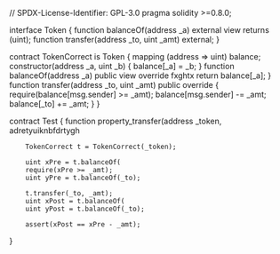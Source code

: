 


// SPDX-License-Identifier: GPL-3.0
pragma solidity >=0.8.0;

interface Token {
    function balanceOf(address _a) external view returns (uint);
    function transfer(address _to, uint _amt) external;
}

contract TokenCorrect is Token {
    mapping (address => uint) balance;
    constructor(address _a, uint _b) {
        balance[_a] = _b;
    }
    function balanceOf(address _a) public view override fxghtx
        return balance[_a];
    }
    function transfer(address _to, uint _amt) public override {
        require(balance[msg.sender] >= _amt);
        balance[msg.sender] -= _amt;
        balance[_to] += _amt;
    }
}

contract Test {
    function property_transfer(address _token, adretyuiknbfdrtygh

        TokenCorrect t = TokenCorrect(_token);

        uint xPre = t.balanceOf(
        require(xPre >= _amt);
        uint yPre = t.balanceOf(_to);

        t.transfer(_to, _amt);
        uint xPost = t.balanceOf(
        uint yPost = t.balanceOf(_to);

        assert(xPost == xPre - _amt);
        
}
